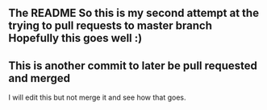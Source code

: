 The README 
So this is my second attempt at the trying to pull requests to master branch 
Hopefully this goes well :)
---------------------------
This is another commit to later be pull requested and merged
---------------------------
I will edit this but not merge it and see how that goes. 
